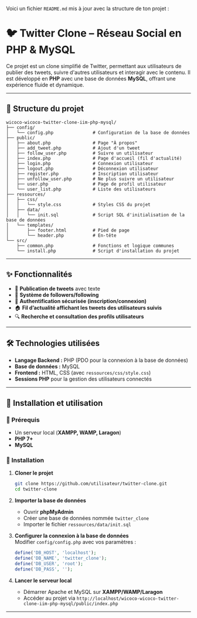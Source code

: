Voici un fichier `README.md` mis à jour avec la structure de ton projet :  


# 🐦 Twitter Clone – Réseau Social en PHP & MySQL  

Ce projet est un clone simplifié de Twitter, permettant aux utilisateurs de publier des tweets, suivre d'autres utilisateurs et interagir avec le contenu. Il est développé en **PHP** avec une base de données **MySQL**, offrant une expérience fluide et dynamique.

---

## 📂 Structure du projet  
```
wicoco-wicoco-twitter-clone-iim-php-mysql/
├── config/
│   └── config.php               # Configuration de la base de données
├── public/
│   ├── about.php                # Page "À propos"
│   ├── add_tweet.php            # Ajout d'un tweet
│   ├── follow_user.php          # Suivre un utilisateur
│   ├── index.php                # Page d'accueil (fil d'actualité)
│   ├── login.php                # Connexion utilisateur
│   ├── logout.php               # Déconnexion utilisateur
│   ├── register.php             # Inscription utilisateur
│   ├── unfollow_user.php        # Ne plus suivre un utilisateur
│   ├── user.php                 # Page de profil utilisateur
│   └── user_list.php            # Liste des utilisateurs
├── ressources/
│   ├── css/
│   │   └── style.css            # Styles CSS du projet
│   ├── data/
│   │   └── init.sql             # Script SQL d'initialisation de la base de données
│   └── templates/
│       ├── footer.html          # Pied de page
│       └── header.php           # En-tête
└── src/
    ├── common.php               # Fonctions et logique communes
    └── install.php              # Script d'installation du projet
```

---

## ✨ Fonctionnalités  
- 📝 **Publication de tweets** avec texte  
- 👥 **Système de followers/following**  
- 🔐 **Authentification sécurisée (inscription/connexion)**  
- 🏠 **Fil d’actualité affichant les tweets des utilisateurs suivis**  
- 🔍 **Recherche et consultation des profils utilisateurs**  

---

## 🛠️ Technologies utilisées  
- **Langage Backend :** PHP (PDO pour la connexion à la base de données)  
- **Base de données :** MySQL  
- **Frontend :** HTML, CSS (avec `ressources/css/style.css`)  
- **Sessions PHP** pour la gestion des utilisateurs connectés  

---

## 📜 Installation et utilisation  

### 📌 Prérequis  
- Un serveur local (**XAMPP, WAMP, Laragon**)  
- **PHP 7+**  
- **MySQL**  

### 🔧 Installation  
1. **Cloner le projet**  
   ```bash
   git clone https://github.com/utilisateur/twitter-clone.git
   cd twitter-clone
   ```

2. **Importer la base de données**  
   - Ouvrir **phpMyAdmin**  
   - Créer une base de données nommée `twitter_clone`  
   - Importer le fichier `ressources/data/init.sql`  

3. **Configurer la connexion à la base de données**  
   Modifier `config/config.php` avec vos paramètres :  
   ```php
   define('DB_HOST', 'localhost');
   define('DB_NAME', 'twitter_clone');
   define('DB_USER', 'root');
   define('DB_PASS', '');
   ```

4. **Lancer le serveur local**  
   - Démarrer Apache et MySQL sur **XAMPP/WAMP/Laragon**  
   - Accéder au projet via `http://localhost/wicoco-wicoco-twitter-clone-iim-php-mysql/public/index.php`  

---
